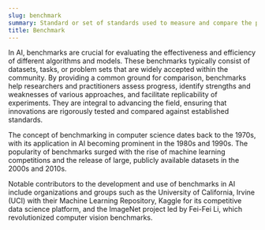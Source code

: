 ```yaml
---
slug: benchmark
summary: Standard or set of standards used to measure and compare the performance of algorithms, models, or systems.
title: Benchmark
---
```


In AI, benchmarks are crucial for evaluating the effectiveness and efficiency of different algorithms and models. These benchmarks typically consist of datasets, tasks, or problem sets that are widely accepted within the community. By providing a common ground for comparison, benchmarks help researchers and practitioners assess progress, identify strengths and weaknesses of various approaches, and facilitate replicability of experiments. They are integral to advancing the field, ensuring that innovations are rigorously tested and compared against established standards.

The concept of benchmarking in computer science dates back to the 1970s, with its application in AI becoming prominent in the 1980s and 1990s. The popularity of benchmarks surged with the rise of machine learning competitions and the release of large, publicly available datasets in the 2000s and 2010s.

Notable contributors to the development and use of benchmarks in AI include organizations and groups such as the University of California, Irvine (UCI) with their Machine Learning Repository, Kaggle for its competitive data science platform, and the ImageNet project led by Fei-Fei Li, which revolutionized computer vision benchmarks.
